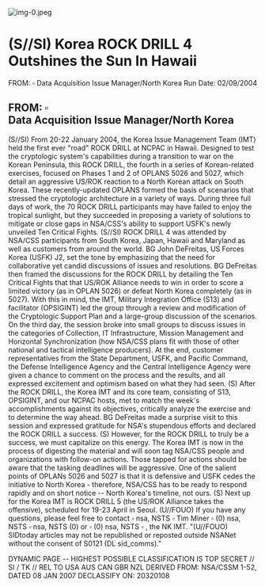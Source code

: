 ![img-0.jpeg](img-0.jpeg)

# (S//SI) Korea ROCK DRILL 4 Outshines the Sun In Hawaii 

FROM: $\square$
Data Acquisition Issue Manager/North Korea
Run Date: 02/09/2004

## FROM: $\square$ <br> Data Acquisition Issue Manager/North Korea

(S//SI) From 20-22 January 2004, the Korea Issue Management Team (IMT) held the first ever "road" ROCK DRILL at NCPAC in Hawaii. Designed to test the cryptologic system's capabilities during a transition to war on the Korean Peninsula, this ROCK DRILL, the fourth in a series of Korean-related exercises, focused on Phases 1 and 2 of OPLANS 5026 and 5027, which detail an aggressive US/ROK reaction to a North Korean attack on South Korea. These recently-updated OPLANS formed the basis of scenarios that stressed the cryptologic architecture in a variety of ways. During three full days of work, the 70 ROCK DRILL participants may have failed to enjoy the tropical sunlight, but they succeeded in proposing a variety of solutions to mitigate or close gaps in NSA/CSS's ability to support USFK's newly unveiled Ten Critical Fights.
(S//SI) ROCK DRILL 4 was attended by NSA/CSS participants from South Korea, Japan, Hawaii and Maryland as well as customers from around the world. BG John DeFreitas, US Forces Korea (USFK) J2, set the tone by emphasizing that the need for collaborative yet candid discussions of issues and resolutions. BG DeFreitas then framed the discussions for the ROCK DRILL by detailing the Ten Critical Fights that that US/ROK Alliance needs to win in order to score a limited victory (as in OPLAN 5026) or defeat North Korea completely (as in 5027). With this in mind, the IMT, Military Integration Office (S13) and facilitator (OPSIGINT) led the group through a review and modification of the Cryptologic Support Plan and a large-group discussion of the scenarios. On the third day, the session broke into small groups to discuss issues in the categories of Collection, IT Infrastructure, Mission Management and Horizontal Synchronization (how NSA/CSS plans fit with those of other national and tactical intelligence producers). At the end, customer representatives from the State Department, USFK, and Pacific Command, the Defense Intelligence Agency and the Central Intelligence Agency were given a chance to comment on the process and the results, and all expressed excitement and optimism based on what they had seen.
(S) After the ROCK DRILL, the Korea IMT and its core team, consisting of S13, OPSIGINT, and our NCPAC hosts, met to match the week's accomplishments against its objectives, critically analyze the exercise and to determine the way ahead. BG DeFreitas made a surprise visit to this session and expressed gratitude for NSA's stupendous efforts and declared the ROCK DRILL a success.
(S) However, for the ROCK DRILL to truly be a success, we must capitalize on this energy. The Korea IMT is now in the process of digesting the material and will soon tag NSA/CSS people and organizations with follow-on actions. Those tapped for actions should be aware that the tasking deadlines will be aggressive. One of the salient points of OPLANs 5026 and 5027 is that it is defensive and USFK cedes the initiative to North Korea - therefore, NSA/CSS has to be ready to respond rapidly and on short notice -- North Korea's timeline, not ours.
(S) Next up for the Korea IMT is ROCK DRILL 5 (the US/ROK Alliance takes the offensive), scheduled for 19-23 April in Seoul.
(U//FOUO) If you have any questions, please feel free to contact $\square$ nsa, NSTS $\square$ Tim Miner $\square$ (0) nsa, NSTS $\square$ nsa, NSTS (0) or $\square$ (0) nsa, NSTS $\square$ , the NK IMT.
"(U//FOUO) SIDtoday articles may not be republished or reposted outside NSANet without the consent of S0121 (DL sid_comms)."

DYNAMIC PAGE -- HIGHEST POSSIBLE CLASSIFICATION IS
TOP SECRET // SI / TK // REL TO USA AUS CAN GBR NZL
DERIVED FROM: NSA/CSSM 1-52, DATED 08 JAN 2007 DECLASSIFY ON: 20320108
